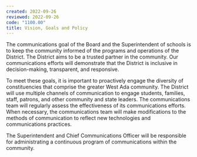 ```yaml
---
created: 2022-09-26
reviewed: 2022-09-26
code: "1100.00"
title: Vision, Goals and Policy
---
```


The communications goal of the Board and the Superintendent of schools is to keep the community informed of the programs and operations of the District. The District aims to be a trusted partner in the community. Our communications efforts will demonstrate that the District is inclusive in decision-making, transparent, and responsive.

To meet these goals, it is important to proactively engage the diversity of constituencies that comprise the greater West Ada community. The District will use multiple channels of communication to engage students, families, staff, patrons, and other community and state leaders. The communications team will regularly assess the effectiveness of its communications efforts. When necessary, the communications team will make modifications to the methods of communication to reflect new technologies and communications practices.

The Superintendent and Chief Communications Officer will be responsible for administrating a continuous program of communications within the community.
